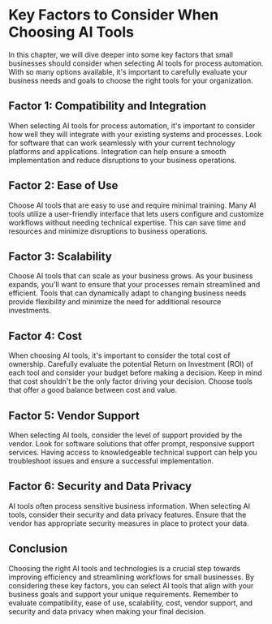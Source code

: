 Key Factors to Consider When Choosing AI Tools
=============================================================================================================================================

In this chapter, we will dive deeper into some key factors that small businesses should consider when selecting AI tools for process automation. With so many options available, it's important to carefully evaluate your business needs and goals to choose the right tools for your organization.

Factor 1: Compatibility and Integration
---------------------------------------

When selecting AI tools for process automation, it's important to consider how well they will integrate with your existing systems and processes. Look for software that can work seamlessly with your current technology platforms and applications. Integration can help ensure a smooth implementation and reduce disruptions to your business operations.

Factor 2: Ease of Use
---------------------

Choose AI tools that are easy to use and require minimal training. Many AI tools utilize a user-friendly interface that lets users configure and customize workflows without needing technical expertise. This can save time and resources and minimize disruptions to business operations.

Factor 3: Scalability
---------------------

Choose AI tools that can scale as your business grows. As your business expands, you'll want to ensure that your processes remain streamlined and efficient. Tools that can dynamically adapt to changing business needs provide flexibility and minimize the need for additional resource investments.

Factor 4: Cost
--------------

When choosing AI tools, it's important to consider the total cost of ownership. Carefully evaluate the potential Return on Investment (ROI) of each tool and consider your budget before making a decision. Keep in mind that cost shouldn't be the only factor driving your decision. Choose tools that offer a good balance between cost and value.

Factor 5: Vendor Support
------------------------

When selecting AI tools, consider the level of support provided by the vendor. Look for software solutions that offer prompt, responsive support services. Having access to knowledgeable technical support can help you troubleshoot issues and ensure a successful implementation.

Factor 6: Security and Data Privacy
-----------------------------------

AI tools often process sensitive business information. When selecting AI tools, consider their security and data privacy features. Ensure that the vendor has appropriate security measures in place to protect your data.

Conclusion
----------

Choosing the right AI tools and technologies is a crucial step towards improving efficiency and streamlining workflows for small businesses. By considering these key factors, you can select AI tools that align with your business goals and support your unique requirements. Remember to evaluate compatibility, ease of use, scalability, cost, vendor support, and security and data privacy when making your final decision.
